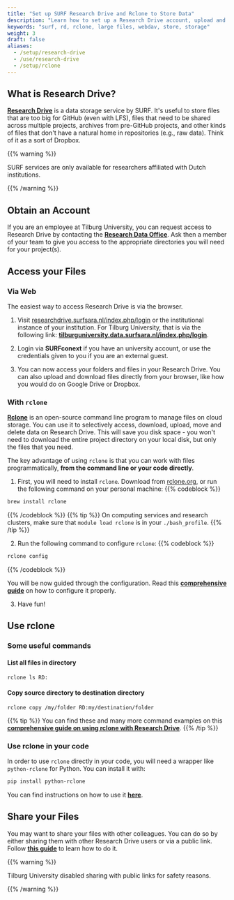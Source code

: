 ```yaml
---
title: "Set up SURF Research Drive and Rclone to Store Data"
description: "Learn how to set up a Research Drive account, upload and download files, share files and folders, and use rclone to selectively retrieve files from command line and code."
keywords: "surf, rd, rclone, large files, webdav, store, storage"
weight: 3
draft: false
aliases:
  - /setup/research-drive
  - /use/research-drive
  - /setup/rclone
---
```


## What is Research Drive?

**[Research Drive](https://www.surf.nl/en/research-drive-securely-and-easily-store-and-share-research-data)** is a data storage service by SURF. It's useful to store files that are too big for GitHub (even with LFS), files that need to be shared across multiple projects, archives from pre-GitHub projects, and other kinds of files that don't have a natural home in repositories (e.g., raw data). Think of it as a sort of Dropbox.

{{% warning %}}

SURF services are only available for researchers affiliated with Dutch institutions.

{{% /warning %}}

## Obtain an Account

If you are an employee at Tilburg University, you can request access to Research Drive by contacting the **[Research Data Office](https://www.tilburguniversity.edu/intranet/research-support-portal/rdm/advice)**. Ask then a member of your team to give you access to the appropriate directories you will need for your project(s).

## Access your Files

### Via Web

The easiest way to access Research Drive is via the browser.

1. Visit [researchdrive.surfsara.nl/index.php/login](https://researchdrive.surfsara.nl/index.php/login) or the institutional instance of your institution. For Tilburg University, that is via the following link: **[tilburguniversity.data.surfsara.nl/index.php/login](https://tilburguniversity.data.surfsara.nl/index.php/login)**.

2. Login via **SURFconext** if you have an university account, or use the credentials given to you if you are an external guest.

3. You can now access your folders and files in your Research Drive. You can also upload and download files directly from your browser, like how you would do on Google Drive or Dropbox.

### With `rclone`

**[Rclone](https://rclone.org)** is an open-source command line program to manage files on cloud storage. You can use it to selectively access, download, upload, move and delete data on Research Drive. This will save you disk space - you won't need to download the entire project directory on your local disk, but only the files that you need.

The key advantage of using `rclone` is that you can work with files programmatically, **from the command line or your code directly**.

1. First, you will need to install `rclone`. Download from [rclone.org](https://rclone.org/downloads/), or run the following command on your personal machine:
{{% codeblock %}}
```bash
brew install rclone
```
{{% /codeblock %}}
{{% tip %}}
On computing services and research clusters, make sure that `module load rclone` is in your `./bash_profile`.
{{% /tip %}}

2. Run the following command to configure `rclone`:
{{% codeblock %}}
```bash
rclone config
```
{{% /codeblock %}}

You will be now guided through the configuration. Read this **[comprehensive guide](https://wiki.surfnet.nl/display/RDRIVE/Access+Research+Drive+via+Rclone)** on how to configure it properly.

3. Have fun!

## Use rclone

### Some useful commands

#### List all files in directory
```
rclone ls RD:
```

#### Copy source directory to destination directory
```
rclone copy /my/folder RD:my/destination/folder
```

{{% tip %}}
You can find these and many more command examples on this **[comprehensive guide on using rclone with Research Drive](https://wiki.surfnet.nl/display/RDRIVE/Access+Research+Drive+via+Rclone)**.
{{% /tip %}}

### Use rclone in your code

In order to use `rclone` directly in your code, you will need a wrapper like `python-rclone` for Python. You can install it with:
```bash
pip install python-rclone
```

You can find instructions on how to use it **[here](https://pypi.org/project/python-rclone/)**.

## Share your Files

You may want to share your files with other colleagues. You can do so by either sharing them with other Research Drive users or via a public link. Follow **[this guide](https://wiki.surfnet.nl/display/RDRIVE/How+to+share+a+folder+or+file)** to learn how to do it.

{{% warning %}}

Tilburg University disabled sharing with public links for safety reasons.

{{% /warning %}}
